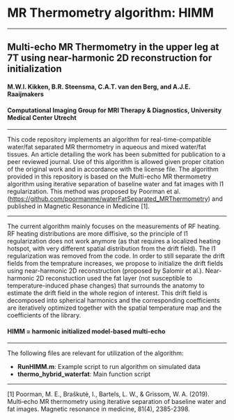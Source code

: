 # MR Thermometry algorithm: HIMM
***
## Multi-echo MR Thermometry in the upper leg at 7T using near-harmonic 2D reconstruction for initialization

#### M.W.I. Kikken, B.R. Steensma, C.A.T. van den Berg, and A.J.E. Raaijmakers
#### Computational Imaging Group for MRI Therapy & Diagnostics, University Medical Center Utrecht
***
This code repository implements an algorithm for real-time-compatible water/fat separated MR thermometry in aqueous and mixed water/fat tissues. An article detailing the work has been submitted for publication to a peer reviewed journal. Use of this algorithm is allowed given proper citation of the original work and in accordance with the license file.
The algorithm provided in this repository is based on the Multi-echo MR thermometry algorithm using iterative separation of baseline water and fat images with l1 regularization. This method was proposed by Poorman et al. (https://github.com/poormanme/waterFatSeparated_MRThermometry) and published in Magnetic Resonance in Medicine [1].
***
The current algorithm mainly focuses on the measurements of RF heating. RF heating distributions are more diffisive, so the principle of l1 regularization does not work anymore (as that requires a localized heating hotspot, with very different spatial distribution from the drift field). The l1 regularization was removed from the code. In order to still separate the drift fields from the temprature increases, we propose to initialize the drift fields using near-harmonic 2D reconstruction (proposed by Salomir et al.). Near-harmonic 2D reconstuction used the fat layer (not susceptible to temperature-induced phase changes) that surrounds the anatomy to estimate the drift field in the whole region of interest. This drift field is decomposed into spherical harmonics and the corresponding coefficients are iteratively optimized together with the spatial temperature map and the coefficients of the library.

#### HIMM = harmonic initialized model-based multi-echo

***
The following files are relevant for utilization of the algorithm:
* __RunHIMM.m__: Example script to run algorithm on simulated data
* __thermo_hybrid_waterfat__: Main function script
***
[1] Poorman, M. E., Braškutė, I., Bartels, L. W., & Grissom, W. A. (2019). Multi‐echo MR thermometry using iterative separation of baseline water and fat images. Magnetic resonance in medicine, 81(4), 2385-2398.
